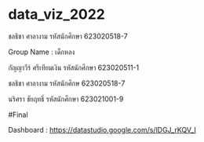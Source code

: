 # data_viz_2022
ชลธิชา ศาลางาม รหัสนักศึกษา 623020518-7

Group Name : เด็กหลง

กัญญาวีร์ ศรีเทียมเงิน รหัสนักศึกษา 623020511-1

ชลธิชา ศาลางาม รหัสนักศึกษ 623020518-7

นริศรา ชัยฤทธิ์ รหัสนักศึกษา 623021001-9



#Final

Dashboard : https://datastudio.google.com/s/lDGJ_rKQV_I
